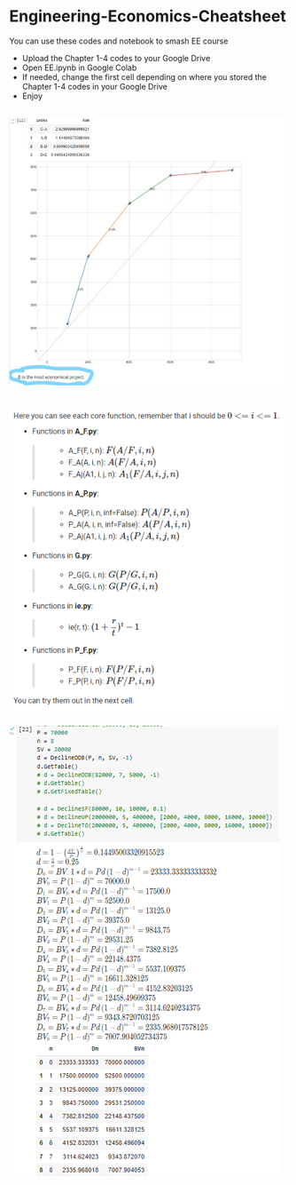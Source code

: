 # Engineering-Economics-Cheatsheet
You can use these codes and notebook to smash EE course

- Upload the Chapter 1-4 codes to your Google Drive
- Open EE.ipynb in Google Colab
- If needed, change the first cell depending on where you stored the Chapter 1-4 codes in your Google Drive
- Enjoy

![alt text](https://github.com/Null3rror/Engineering-Economics-Cheat-Sheet/blob/master/DemoImages/RoR.jpg?raw=true)
---
![alt text](https://github.com/Null3rror/Engineering-Economics-Cheat-Sheet/blob/master/DemoImages/CoreFormulas.png?raw=true)
---
![alt text](https://github.com/Null3rror/Engineering-Economics-Cheat-Sheet/blob/master/DemoImages/Decline.png?raw=true)
